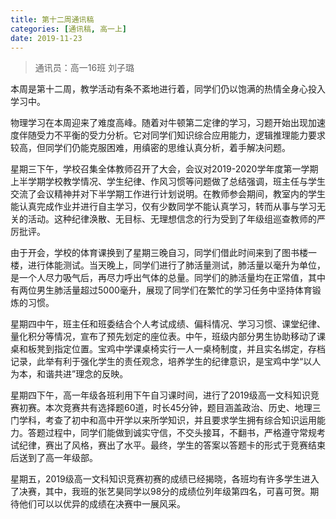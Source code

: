 ```yaml
---
title: 第十二周通讯稿
categories: [通讯稿, 高一上]
date: 2019-11-23
---
```


> 通讯员：高一16班 刘子璐

本周是第十二周，教学活动有条不紊地进行着，同学们仍以饱满的热情全身心投入学习中。

物理学习在本周迎来了难度高峰。随着对牛顿第二定律的学习，习题开始出现加速度伴随受力不平衡的受力分析。它对同学们知识综合应用能力，逻辑推理能力要求较高，但同学们仍能克服困难，用缜密的思维认真分析，着手解决问题。

星期三下午，学校召集全体教师召开了大会，会议对2019-2020学年度第一学期上半学期学校教学情况、学生纪律、作风习惯等问题做了总结强调，班主任与学生交流了会议精神并对下半学期工作进行计划说明。在教师参会期间，教室内的学生能认真完成作业并进行自主学习，仅有少数同学不能认真学习，转而从事与学习无关的活动。这种纪律涣散、无目标、无理想信念的行为受到了年级组巡查教师的严厉批评。

由于开会，学校的体育课换到了星期三晚自习，同学们借此时间来到了图书楼一楼，进行体能测试。当天晚上，同学们进行了肺活量测试，肺活量以毫升为单位，是一个人尽力吸气后，再尽力呼出气体的总量。同学们的肺活量均在正常值，其中有两位男生肺活量超过5000毫升，展现了同学们在繁忙的学习任务中坚持体育锻炼的习惯。

星期四中午，班主任和班委结合个人考试成绩、偏科情况、学习习惯、课堂纪律、量化积分等情况，宣布了预先划定的座位表。中午，班级内部分男生协助移动了课桌和板凳到指定位置。宝鸡中学课桌椅实行一人一桌椅制度，并且实名绑定，存档记录，此举有利于强化学生的责任观念，培养学生的纪律意识，是宝鸡中学“以人为本，和谐共进”理念的反映。

星期四下午，高一年级各班利用下午自习课时间，进行了2019级高一文科知识竞赛初赛。本次竞赛共有选择题60道，时长45分钟，题目涵盖政治、历史、地理三门学科，考查了初中和高中开学以来所学知识，并且要求学生拥有综合知识运用能力。答题过程中，同学们能做到诚实守信，不交头接耳，不翻书，严格遵守常规考试纪律，赛出了风格，赛出了水平。最终，学生的答案以答题卡的形式于竞赛结束后送到了高一年级部。

星期五，2019级高一文科知识竞赛初赛的成绩已经揭晓，各班均有许多学生进入了决赛，其中，我班的张艺昊同学以98分的成绩位列年级第四名，可喜可贺。期待他们可以以优异的成绩在决赛中一展风采。

